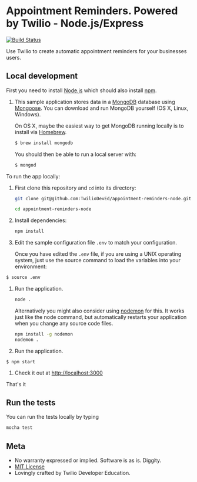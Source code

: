 # Appointment Reminders. Powered by Twilio - Node.js/Express

[![Build
Status](https://travis-ci.org/TwilioDevEd/appointment-reminders-node.svg?branch=master)](https://travis-ci.org/TwilioDevEd/appointment-reminders-node)


Use Twilio to create automatic appointment reminders for your businesses users.


## Local development

First you need to install [Node.js](http://nodejs.org/) which
should also install [npm](https://www.npmjs.com/).

1. This sample application stores data in a [MongoDB](https://www.mongodb.org/) database using [Mongoose](http://mongoosejs.com/). You can download and run MongoDB yourself (OS X, Linux, Windows).

   On OS X, maybe the easiest way to get MongoDB running locally is to install via [Homebrew](http://brew.sh/).

   ```bash
   $ brew install mongodb
   ```
   You should then be able to run a local server with:

   ```bash
   $ mongod
   ```

To run the app locally:
1. First clone this repository and `cd` into its directory:
   ```bash
   git clone git@github.com:TwilioDevEd/appointment-reminders-node.git

   cd appointment-reminders-node
   ```

1. Install dependencies:

    ```bash
    npm install
    ```

4. Edit the sample configuration file `.env` to match your configuration.

   Once you have edited the `.env` file, if you are using a UNIX operating system, just use the source command to load the variables into your environment:

  ```bash
  $ source .env
  ```

1. Run the application.

    ```bash
    node .
    ```
    Alternatively you might also consider using [nodemon](https://github.com/remy/nodemon) for this. It works just like
    the node command, but automatically restarts your application when you change any source code files.

    ```bash
    npm install -g nodemon
    nodemon .
    ```

1. Run the application.

  ```
  $ npm start
  ```

1. Check it out at [http://localhost:3000](http://localhost:3000)

That's it

## Run the tests

You can run the tests locally by typing

```bash
mocha test
```

## Meta

* No warranty expressed or implied. Software is as is. Diggity.
* [MIT License](http://www.opensource.org/licenses/mit-license.html)
* Lovingly crafted by Twilio Developer Education.
